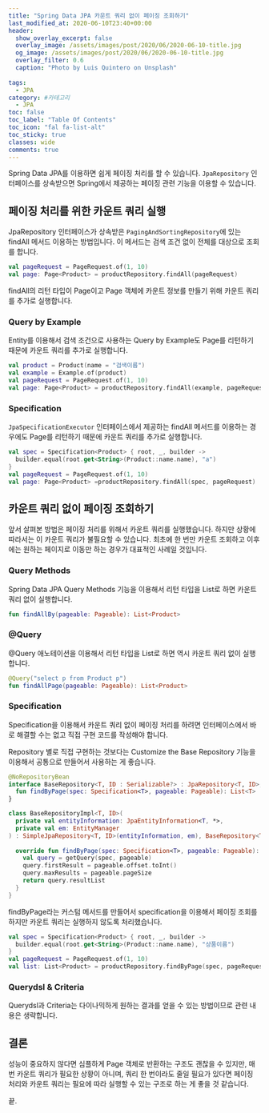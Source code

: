 ```yaml
---
title: "Spring Data JPA 카운트 쿼리 없이 페이징 조회하기"
last_modified_at: 2020-06-10T23:40+00:00
header:
  show_overlay_excerpt: false
  overlay_image: /assets/images/post/2020/06/2020-06-10-title.jpg
  og_image: /assets/images/post/2020/06/2020-06-10-title.jpg
  overlay_filter: 0.6
  caption: "Photo by Luis Quintero on Unsplash"
  
tags:
  - JPA
category: #카테고리
  - JPA
toc: false
toc_label: "Table Of Contents"
toc_icon: "fal fa-list-alt"
toc_sticky: true
classes: wide
comments: true
---
```




Spring Data JPA를 이용하면 쉽게 페이징 처리를 할 수 있습니다. `JpaRepository` 인터페이스를 상속받으면 Spring에서 제공하는 페이징 관련 기능을 이용할 수 있습니다.

## 페이징 처리를 위한 카운트 쿼리 실행

JpaRepository 인터페이스가 상속받은 `PagingAndSortingRepository`에 있는 findAll 메서드 이용하는 방법입니다. 이 메서드는 검색 조건 없이 전체를 대상으로 조회를 합니다.
```kotlin
val pageRequest = PageRequest.of(1, 10)  
val page: Page<Product> = productRepository.findAll(pageRequest)
```

findAll의 리턴 타입이 Page<Product>이고 Page 객체에 카운트 정보를 만들기 위해 카운트 쿼리를 추가로 실행합니다.

### Query by Example
Entity를 이용해서 검색 조건으로 사용하는 Query by Example도  Page<Product>를 리턴하기 때문에 카운트 쿼리를 추가로 실행합니다.
```kotlin
val product = Product(name = "검색이름")  
val example = Example.of(product)  
val pageRequest = PageRequest.of(1, 10)  
val page: Page<Product> = productRepository.findAll(example, pageRequest)
```

### Specification
`JpaSpecificationExecutor` 인터페이스에서 제공하는 findAll  메서드를 이용하는 경우에도 Page<Product>를 리턴하기 때문에 카운트 쿼리를 추가로 실행합니다.

```kotlin
val spec = Specification<Product> { root, _, builder ->  
  builder.equal(root.get<String>(Product::name.name), "a")  
}  
val pageRequest = PageRequest.of(1, 10)  
val page: Page<Product> =productRepository.findAll(spec, pageRequest)
````

## 카운트 쿼리 없이 페이징 조회하기

앞서 살펴본 방법은 페이징 처리를 위해서 카운트 쿼리를 실행했습니다. 하지만 상황에 따라서는 이 카운트 쿼리가 불필요할 수 있습니다. 최초에 한 번만 카운트 조회하고 이후에는 원하는 페이지로 이동만 하는 경우가 대표적인 사례일 것입니다.

### Query Methods

Spring Data JPA Query Methods 기능을 이용해서 리턴 타입을 List로 하면 카운트 쿼리 없이 실행합니다.
```kotlin
fun findAllBy(pageable: Pageable): List<Product>
```

### @Query
@Query 애노테이션을 이용해서 리턴 타입을 List로 하면 역시 카운트 쿼리 없이 실행합니다.
```kotlin
@Query("select p from Product p")  
fun findAllPage(pageable: Pageable): List<Product>
```

### Specification
Specification을 이용해서 카운트 쿼리 없이 페이징 처리를 하려면 인터페이스에서 바로 해결할 수는 없고 직접 구현 코드를 작성해야 합니다. 

Repository 별로 직접 구현하는 것보다는 Customize the Base Repository 기능을 이용해서 공통으로 만들어서 사용하는 게 좋습니다.

```kotlin
@NoRepositoryBean  
interface BaseRepository<T, ID : Serializable?> : JpaRepository<T, ID>, JpaSpecificationExecutor<T> {  
  fun findByPage(spec: Specification<T>, pageable: Pageable): List<T>
}
```
```kotlin
class BaseRepositoryImpl<T, ID>(  
  private val entityInformation: JpaEntityInformation<T, *>,  
  private val em: EntityManager  
) : SimpleJpaRepository<T, ID>(entityInformation, em), BaseRepository<T, ID> {  
  
  override fun findByPage(spec: Specification<T>, pageable: Pageable): List<T> {
    val query = getQuery(spec, pageable)
    query.firstResult = pageable.offset.toInt()
    query.maxResults = pageable.pageSize
    return query.resultList
  }
}
```
findByPage라는 커스텀 메서드를 만들어서 specification을 이용해서 페이징 조회를 하지만 카운트 쿼리는 실행하지 않도록 처리했습니다.


```kotlin
val spec = Specification<Product> { root, _, builder ->  
  builder.equal(root.get<String>(Product::name.name), "상품이름")  
}  
val pageRequest = PageRequest.of(1, 10)  
val list: List<Product> = productRepository.findByPage(spec, pageRequest)
```

### Querydsl & Criteria

Querydsl과 Criteria는 다이나믹하게 원하는 결과를 얻을 수 있는 방법이므로 관련 내용은 생략합니다.

## 결론
성능이 중요하지 않다면 심플하게 Page 객체로 반환하는 구조도 괜찮을 수 있지만, 매번 카운트 쿼리가 필요한 상황이 아니며, 쿼리 한 번이라도 줄일 필요가 있다면 페이징 처리와 카운트 쿼리는 필요에 따라 실행할 수 있는 구조로 하는 게 좋을 것 같습니다.

끝.